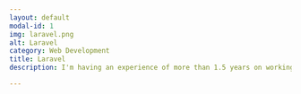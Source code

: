 ```yaml
---
layout: default
modal-id: 1
img: laravel.png
alt: Laravel
category: Web Development
title: Laravel
description: I'm having an experience of more than 1.5 years on working with most popular framework of PHP - Laravel.

---
```

